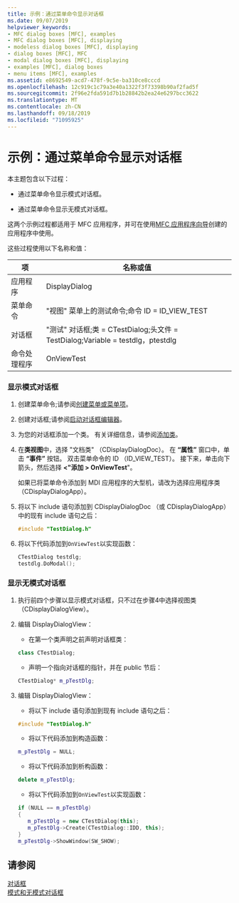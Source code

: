 ```yaml
---
title: 示例：通过菜单命令显示对话框
ms.date: 09/07/2019
helpviewer_keywords:
- MFC dialog boxes [MFC], examples
- MFC dialog boxes [MFC], displaying
- modeless dialog boxes [MFC], displaying
- dialog boxes [MFC], MFC
- modal dialog boxes [MFC], displaying
- examples [MFC], dialog boxes
- menu items [MFC], examples
ms.assetid: e8692549-acd7-478f-9c5e-ba310ce8cccd
ms.openlocfilehash: 12c919c1c79a3e40a1322f3f73398b90af2fad5f
ms.sourcegitcommit: 2f96e2fda591d7b1b28842b2ea24e6297bcc3622
ms.translationtype: MT
ms.contentlocale: zh-CN
ms.lasthandoff: 09/18/2019
ms.locfileid: "71095925"
---
```

# <a name="example-displaying-a-dialog-box-via-a-menu-command"></a>示例：通过菜单命令显示对话框

本主题包含以下过程：

- 通过菜单命令显示模式对话框。

- 通过菜单命令显示无模式对话框。

这两个示例过程都适用于 MFC 应用程序，并可在使用[MFC 应用程序向导](../mfc/reference/mfc-application-wizard.md)创建的应用程序中使用。

这些过程使用以下名称和值：

|项|名称或值|
|----------|-------------------|
|应用程序|DisplayDialog|
|菜单命令|"视图" 菜单上的测试命令;命令 ID = ID_VIEW_TEST|
|对话框|"测试" 对话框;类 = CTestDialog;头文件 = TestDialog;Variable = testdlg，ptestdlg|
|命令处理程序|OnViewTest|

### <a name="to-display-a-modal-dialog-box"></a>显示模式对话框

1. 创建菜单命令;请参阅[创建菜单或菜单项](../windows/creating-a-menu.md)。

1. 创建对话框;请参阅[启动对话框编辑器](../windows/creating-a-new-dialog-box.md)。

1. 为您的对话框添加一个类。 有关详细信息，请参阅[添加类](../ide/adding-a-class-visual-cpp.md)。

1. 在**类视图**中，选择 "文档类" （CDisplayDialogDoc）。 在 **“属性”** 窗口中，单击 **“事件”** 按钮。 双击菜单命令的 ID （ID_VIEW_TEST）。 接下来，单击向下箭头，然后选择 **\<"添加 > OnViewTest**"。

   如果已将菜单命令添加到 MDI 应用程序的大型机，请改为选择应用程序类（CDisplayDialogApp）。

1. 将以下 include 语句添加到 CDisplayDialogDoc （或 CDisplayDialogApp）中的现有 include 语句之后：

   ```cpp
   #include "TestDialog.h"
   ```

1. 将以下代码添加到`OnViewTest`以实现函数：

   ```cpp
   CTestDialog testdlg;
   testdlg.DoModal(); 
   ```

### <a name="to-display-a-modeless-dialog-box"></a>显示无模式对话框

1. 执行前四个步骤以显示模式对话框，只不过在步骤4中选择视图类（CDisplayDialogView）。

1. 编辑 DisplayDialogView：

   - 在第一个类声明之前声明对话框类：

   ```cpp
   class CTestDialog;
   ```

   - 声明一个指向对话框的指针，并在 public 节后：

   ```cpp
   CTestDialog* m_pTestDlg;
   ```

1. 编辑 DisplayDialogView：

   - 将以下 include 语句添加到现有 include 语句之后：

   ```cpp
   #include "TestDialog.h"
   ```

   - 将以下代码添加到构造函数：

   ```cpp
   m_pTestDlg = NULL;
   ```

   - 将以下代码添加到析构函数：

   ```cpp
   delete m_pTestDlg;
   ```

   - 将以下代码添加到`OnViewTest`以实现函数：

   ```cpp
   if (NULL == m_pTestDlg)
   {
      m_pTestDlg = new CTestDialog(this);
      m_pTestDlg->Create(CTestDialog::IDD, this);
   }
   m_pTestDlg->ShowWindow(SW_SHOW);
   ```

## <a name="see-also"></a>请参阅

[对话框](../mfc/dialog-boxes.md)<br/>
[模式和无模式对话框](../mfc/modal-and-modeless-dialog-boxes.md)
